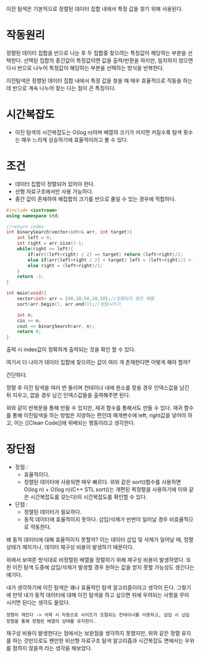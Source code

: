 이진 탐색은 기본적으로 정렬된 데이터 집합 내에서 특정 값을 찾기 위해 사용된다.

# 작동원리

정렬된 데이터 집합을 반으로 나눈 후 두 집합중 찾으려는 특정값이 해당하는 부분을 선택한다. 선택된 집합의 중간값이 특정값이면 값을 출력/반환을 하지만, 일치하지 않으면 다시 반으로 나누어 특정값이 해당하는 부분을 선택하는 방식을 반복한다.

이진탐색은 정렬된 데이터 집합 내에서 특정 값을 찾을 때 매우 효율적으로 작동을 하는데 반으로 계속 나누어 찾는 다는 점이 큰 특징이다.

# 시간복잡도 
- 이진 탐색의 시간복잡도는 O(log n)이며 배열의 크기가 커지면 커질수록 탐색 횟수는 매우 느리게 상승하기에 효율적이라고 볼 수 있다.

# 조건
- 데이터 집합이 정렬되어 있어야 한다.
- 선형 자료구조에서만 사용 가능하다.
- 중간 값이 존재하여 해집합의 크기를 반으로 줄일 수 있는 경우에 적합하다.

```c++ title='Ex'
#include <iostream>
using namespace std;

//return index
int binarySearch(vector<int>& arr, int target){
	int left = 0;
	int right = arr.size()-1;
	while(right >= left){
		if(arr[(left+right) / 2] == target) return (left+right)/2;
		else if(arr[left+right / 2] < target) left = (left+right)/2 + 1;
		else right = (left+right)/2;
	}
	return -1;
}

int main(void){
	vector<int> arr = {40,30,50,20,10};//정렬되지 않은 배열
	sort(arr.begin(), arr.end());//정렬시키기

	int n;
	cin >> n;
	cout << binarySearch(arr, n);
	return 0;
}
```

출력 시 index값이 정확하게 출력되는 것을 확인 할 수 있다.

여기서 더 나아가 데이터 집합에 찾으려는 값이 여러 개 존재한다면 어떻게 해야 할까?

간단하다.

정렬 후 이진 탐색을 여러 번 돌리며 컨테이너 내에 원소를 찾을 경우 인덱스값을 남긴 뒤 지우고, 없을 경우 남긴 인덱스값들을 출력해주면 된다.

위와 같이 반복문을 통해 만들 수 있지만, 재귀 함수를 통해서도 만들 수 있다. 
재귀 함수를 통해 이진탐색을 하는 방법은 지양하는 편인데 매개변수에 left, right값을 넣어야 하고, 
이는 [[Clean Code]]에 위배되는 행동이라고 생각한다.

# 장단점 
- 장점 : 
	- 효율적이다.
	- 정렬된 데이터에 사용되면 매우 빠르다. 위와 같은 sort()함수를 사용하면 O(log n) + O(log n)(C++ STL sort()는 개편된 퀵정렬을 사용하기에 이와 같은 시간복잡도를 갖는다)의 시간복잡도를 확인할 수 있다.
- 단점 : 
	- 정렬된 데이터가 필요하다.
	- 동적 데이터에 효율적이지 못하다. 삽입/삭제가 빈번이 일어날 경우 비효율적으로 작동한다.

왜 동적 데이터에 대해 효율적이지 못할까? 이는 데이터 삽입 및 삭제가 일어날 때, 정렬 상태가 깨지거나, 데이터 재구성 비용이 발생하기 때문이다.

위에서 보여준 방식대로 비정렬된 배열을 정렬하기 위해 재구성 비용이 발생하였다.
또한 이진 탐색 도중에 삽입/삭제가 발생할 경우 원하는 값을 얻지 못할 가능성도 생긴다는 얘기다.

내가 생각하기에 이진 탐색은 꽤나 효율적인 탐색 알고리즘이라고 생각이 든다. 그렇기에 만약 내가 동적 데이터에 대해 이진 탐색을 하고 싶으면 위에 우려되는 사항을 무마 시키면 된다는 생각도 들었다.

	정렬이 깨진다 -> 삭제 시 자동으로 사이즈가 조절되는 컨테이너를 사용하고, 삽입 시 삽입 정렬을 통해 정렬된 배열의 상태를 유지한다.

재구성 비용이 발생한다는 점에서는 보완점을 생각하지 못했지만, 위와 같은 정렬 유지를 하는 것만으로도 왠만한 비선형 자료구조 탐색 알고리즘과 시간복잡도 면에서는 우위를 점하지 않을까 라는 생각을 해보았다.